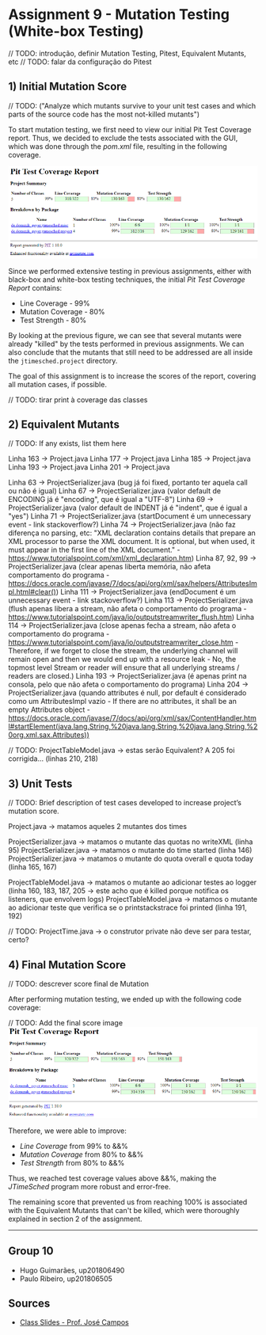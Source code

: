 # Assignment 9 - Mutation Testing (White-box Testing)

// TODO: introdução, definir Mutation Testing, Pitest, Equivalent Mutants, etc
// TODO: falar da configuração do Pitest

## 1) Initial Mutation Score

// TODO: ("Analyze which mutants survive to your unit test cases and which parts of the source code has the most not-killed mutants")



To start mutation testing, we first need to view our initial Pit Test Coverage report.
Thus, we decided to exclude the tests associated with the GUI, which was done through the *pom.xml* file, resulting in the following coverage.

![Initial Mutation Score](./images/mt_initial_score.png)

Since we performed extensive testing in previous assignments, either with black-box and white-box testing techniques, the initial *Pit Test Coverage Report* contains:

- Line Coverage - 99%
- Mutation Coverage - 80%
- Test Strength - 80%

By looking at the previous figure, we can see that several mutants were already "killed" by the tests performed in previous assignments.
We can also conclude that the mutants that still need to be addressed are all inside the `jtimesched.project` directory.

The goal of this assignment is to increase the scores of the report, covering all mutation cases, if possible.


// TODO: tirar print à coverage das classes

## 2) Equivalent Mutants

// TODO: If any exists, list them here

Linha 163 -> Project.java
Linha 177 -> Project.java
Linha 185 -> Project.java
Linha 193 -> Project.java
Linha 201 -> Project.java

Linha 63 -> ProjectSerializer.java (bug já foi fixed, portanto ter aquela call ou não é igual)
Linha 67 -> ProjectSerializer.java (valor default de ENCODING já é "encoding", que é igual a "UTF-8")
Linha 69 -> ProjectSerializer.java (valor default de INDENT já é "indent", que é igual a "yes")
Linha 71 -> ProjectSerializer.java (startDocument é um unnecessary event - link stackoverflow?)
Linha 74 -> ProjectSerializer.java (não faz diferença no parsing, etc: "XML declaration contains details that prepare an XML processor to parse the XML document. It is optional, but when used, it must appear in the first line of the XML document." - https://www.tutorialspoint.com/xml/xml_declaration.htm)
Linha 87, 92, 99 -> ProjectSerializer.java (clear apenas liberta memória, não afeta comportamento do programa - https://docs.oracle.com/javase/7/docs/api/org/xml/sax/helpers/AttributesImpl.html#clear())
Linha 111 -> ProjectSerializer.java (endDocument é um unnecessary event - link stackoverflow?)
Linha 113 -> ProjectSerializer.java (flush apenas libera a stream, não afeta o comportamento do programa - https://www.tutorialspoint.com/java/io/outputstreamwriter_flush.htm)
Linha 114 -> ProjectSerializer.java (close apenas fecha a stream, não afeta o comportamento do programa - https://www.tutorialspoint.com/java/io/outputstreamwriter_close.htm - Therefore, if we forget to close the stream, the underlying channel will remain open and then we would end up with a resource leak - No, the topmost level Stream or reader will ensure that all underlying streams / readers are closed.)
Linha 193 -> ProjectSerializer.java (é apenas print na consola, pelo que não afeta o comportamento do programa)
Linha 204 -> ProjectSerializer.java (quando attributes é null, por default é considerado como um AttributesImpl vazio - If there are no attributes, it shall be an empty Attributes object - https://docs.oracle.com/javase/7/docs/api/org/xml/sax/ContentHandler.html#startElement(java.lang.String,%20java.lang.String,%20java.lang.String,%20org.xml.sax.Attributes))

// TODO: ProjectTableModel.java -> estas serão Equivalent? A 205 foi corrigida... (linhas 210, 218)

## 3) Unit Tests

// TODO: Brief description of test cases developed to increase project’s mutation score.

Project.java -> matamos aqueles 2 mutantes dos times

ProjectSerializer.java -> matamos o mutante das quotas no writeXML (linha 95)
ProjectSerializer.java -> matamos o mutante do time started (linha 146)
ProjectSerializer.java -> matamos o mutante do quota overall e quota today (linha 165, 167)

ProjectTableModel.java -> matamos o mutante ao adicionar testes ao logger (linha 160, 183, 187, 205 -> este acho que é killed porque notifica os listeners, que envolvem logs)
ProjectTableModel.java -> matamos o mutante ao adicionar teste que verifica se o printstackstrace foi printed (linha 191, 192)

// TODO: ProjectTime.java -> o construtor private não deve ser para testar, certo?

## 4) Final Mutation Score

// TODO: descrever score final de Mutation

After performing mutation testing, we ended up with the following code coverage:

// TODO: Add the final score image
![Final Mutation Score](./images/mt_final_score.png)

Therefore, we were able to improve:
- *Line Coverage* from 99% to &&%
- *Mutation Coverage* from 80% to &&%
- *Test Strength* from 80% to &&%

Thus, we reached test coverage values above &&%, making the *JTimeSched* program more robust and error-free.

The remaining score that prevented us from reaching 100% is associated with the Equivalent Mutants that can't be killed, which were thoroughly explained in section 2 of the assignment.


-----

## Group 10

- Hugo Guimarães, up201806490
- Paulo Ribeiro, up201806505

## Sources

- [Class Slides - Prof. José Campos](https://paginas.fe.up.pt/~jcmc/tvvs/2022-2023/lectures/lecture-8.pdf)